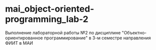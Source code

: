 # mai_object-oriented-programming_lab-2
Выполнение лабораторной работы №2 по дисциплине "Объектно-ориентированное программирование" в 3-м семестре направления ФИИТ в МАИ
